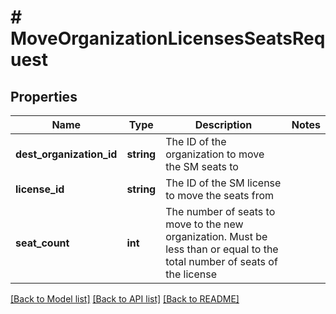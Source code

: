 # # MoveOrganizationLicensesSeatsRequest

## Properties

Name | Type | Description | Notes
------------ | ------------- | ------------- | -------------
**dest_organization_id** | **string** | The ID of the organization to move the SM seats to |
**license_id** | **string** | The ID of the SM license to move the seats from |
**seat_count** | **int** | The number of seats to move to the new organization. Must be less than or equal to the total number of seats of the license |

[[Back to Model list]](../../README.md#models) [[Back to API list]](../../README.md#endpoints) [[Back to README]](../../README.md)
